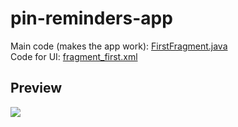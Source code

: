 # pin-reminders-app
Main code (makes the app work): [FirstFragment.java](/app/src/main/java/emilyl9154/pinreminders/FirstFragment.java)  
Code for UI: [fragment_first.xml](/app/src/main/res/layout/fragment_first.xml)
## Preview
![](/VID_2024-05-23_16-13-09.gif)
